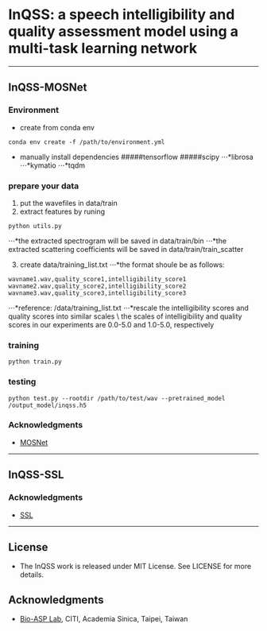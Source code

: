 # InQSS: a speech intelligibility and quality assessment model using a multi-task learning network
***
## InQSS-MOSNet

### Environment
* create from conda env
```
conda env create -f /path/to/environment.yml
```
* manually install dependencies
#####tensorflow
#####scipy
⋅⋅⋅*librosa
⋅⋅⋅*kymatio
⋅⋅⋅*tqdm

### prepare your data

1. put the wavefiles in data/train
2. extract features by runing
```
python utils.py
```
 ⋅⋅⋅*the extracted spectrogram will be saved in data/train/bin
 ⋅⋅⋅*the extracted scattering coefficients will be saved in data/train/train_scatter
  
3. create data/training_list.txt
 ⋅⋅⋅*the format shoule be as follows:
```
wavname1.wav,quality_score1,intelligibility_score1
wavname2.wav,quality_score2,intelligibility_score2
wavname3.wav,quality_score3,intelligibility_score3
```
 ⋅⋅⋅*reference: /data/training_list.txt
 ⋅⋅⋅*rescale the intelligibility scores and quality scores into similar scales \\
      the scales of intelligibility and quality scores in our experiments are 0.0-5.0 and 1.0-5.0, respectively

### training
```
python train.py
```


### testing
```
python test.py --rootdir /path/to/test/wav --pretrained_model /output_model/inqss.h5
```

### Acknowledgments
* [MOSNet](https://github.com/lochenchou/MOSNet)

***

## InQSS-SSL



### Acknowledgments
* [SSL](https://github.com/nii-yamagishilab/mos-finetune-ssl)



***
## License
* The InQSS work is released under MIT License. See LICENSE for more details.

## Acknowledgments
* [Bio-ASP Lab](https://bio-asplab.citi.sinica.edu.tw), CITI, Academia Sinica, Taipei, Taiwan


